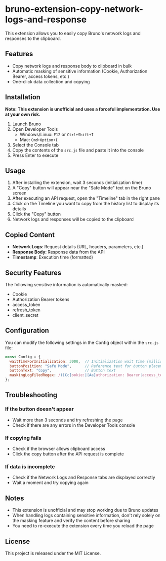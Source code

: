 # bruno-extension-copy-network-logs-and-response

This extension allows you to easily copy Bruno's network logs and responses to the clipboard.

## Features

- Copy network logs and response body to clipboard in bulk
- Automatic masking of sensitive information (Cookie, Authorization Bearer, access tokens, etc.)
- One-click data collection and copying

## Installation

**Note: This extension is unofficial and uses a forceful implementation. Use at your own risk.**

1. Launch Bruno
2. Open Developer Tools
   - Windows/Linux: `F12` or `Ctrl+Shift+I`
   - Mac: `Cmd+Option+I`
3. Select the Console tab
4. Copy the contents of the `src.js` file and paste it into the console
5. Press Enter to execute

## Usage

1. After installing the extension, wait 3 seconds (initialization time)
2. A "Copy" button will appear near the "Safe Mode" text on the Bruno screen
3. After executing an API request, open the "Timeline" tab in the right pane
4. Click on the Timeline you want to copy from the history list to display its details
5. Click the "Copy" button
6. Network logs and responses will be copied to the clipboard

## Copied Content

- **Network Logs**: Request details (URL, headers, parameters, etc.)
- **Response Body**: Response data from the API
- **Timestamp**: Execution time (formatted)

## Security Features

The following sensitive information is automatically masked:
- Cookie
- Authorization Bearer tokens
- access_token
- refresh_token
- client_secret

## Configuration

You can modify the following settings in the Config object within the `src.js` file:

```javascript
const Config = {
  waitTimeForInitialization: 3000,  // Initialization wait time (milliseconds)
  buttonPosition: "Safe Mode",      // Reference text for button placement
  buttonText: "Copy",               // Button text
  maskingLogFiledRegex: /([Cc]ookie:|[Aa]uthorization: Bearer|access_token|refresh_token|client_secret)(.*)/g  // Regular expression for masking targets
};
```

## Troubleshooting

### If the button doesn't appear
- Wait more than 3 seconds and try refreshing the page
- Check if there are any errors in the Developer Tools console

### If copying fails
- Check if the browser allows clipboard access
- Click the copy button after the API request is complete

### If data is incomplete
- Check if the Network Logs and Response tabs are displayed correctly
- Wait a moment and try copying again

## Notes

- This extension is unofficial and may stop working due to Bruno updates
- When handling logs containing sensitive information, don't rely solely on the masking feature and verify the content before sharing
- You need to re-execute the extension every time you reload the page

## License

This project is released under the MIT License.
